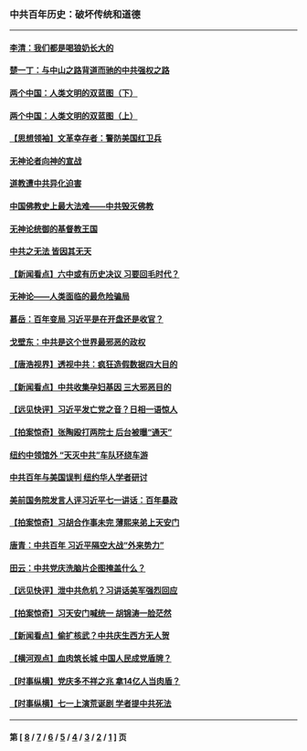 ### 中共百年历史：破坏传统和道德
---
#### [李清：我们都是喝狼奶长大的](../../pages/nf1176114/n13471478.md?01020430) 
#### [楚一丁：与中山之路背道而驰的中共强权之路](../../pages/nf1176114/n13437270.md?01020430) 
#### [两个中国：人类文明的双蓝图（下）](../../pages/nf1176114/n13423132.md?01020430) 
#### [两个中国：人类文明的双蓝图（上）](../../pages/nf1176114/n13422687.md?01020430) 
#### [【思想领袖】文革幸存者：警防美国红卫兵](../../pages/nf1176114/n13339289.md?01020430) 
#### [无神论者向神的宣战](../../pages/nf1176114/n13281535.md?01020430) 
#### [道教遭中共异化迫害](../../pages/nf1176114/n13281463.md?01020430) 
#### [中国佛教史上最大法难——中共毁灭佛教](../../pages/nf1176114/n13281397.md?01020430) 
#### [无神论统御的基督教王国](../../pages/nf1176114/n13281280.md?01020430) 
#### [中共之无法 皆因其无天](../../pages/nf1176114/n13281088.md?01020430) 
#### [【新闻看点】六中或有历史决议 习要回毛时代？](../../pages/nf1176114/n13222895.md?01020430) 
#### [无神论——人类面临的最危险骗局](../../pages/nf1176114/n13196137.md?01020430) 
#### [慕岳：百年变局 习近平是在开盘还是收官？](../../pages/nf1176114/n13206516.md?01020430) 
#### [戈壁东：中共是这个世界最邪恶的政权](../../pages/nf1176114/n13085641.md?01020430) 
#### [【唐浩视界】透视中共：疯狂造假数据四大目的](../../pages/nf1176114/n13080590.md?01020430) 
#### [【新闻看点】中共收集孕妇基因 三大邪恶目的](../../pages/nf1176114/n13077182.md?01020430) 
#### [【远见快评】习近平发亡党之音？日相一语惊人](../../pages/nf1176114/n13074809.md?01020430) 
#### [【拍案惊奇】张陶殴打两院士 后台被曝“通天”](../../pages/nf1176114/n13070496.md?01020430) 
#### [纽约中领馆外 “天灭中共”车队环绕车游](../../pages/nf1176114/n13070693.md?01020430) 
#### [中共百年与美国误判 纽约华人学者研讨](../../pages/nf1176114/n13067969.md?01020430) 
#### [美前国务院发言人评习近平七一讲话：百年暴政](../../pages/nf1176114/n13066986.md?01020430) 
#### [【拍案惊奇】习胡合作事未完 薄熙来弟上天安门](../../pages/nf1176114/n13065867.md?01020430) 
#### [唐青：中共百年 习近平隔空大战“外来势力”](../../pages/nf1176114/n13065976.md?01020430) 
#### [田云：中共党庆洗脑片企图掩盖什么？](../../pages/nf1176114/n13064395.md?01020430) 
#### [【远见快评】泄中共危机？习讲话美军强烈回应](../../pages/nf1176114/n13064269.md?01020430) 
#### [【拍案惊奇】习天安门喊统一 胡锦涛一脸茫然](../../pages/nf1176114/n13063233.md?01020430) 
#### [【新闻看点】偷扩核武？中共庆生西方无人贺](../../pages/nf1176114/n13061263.md?01020430) 
#### [【横河观点】血肉筑长城 中国人民成党盾牌？](../../pages/nf1176114/n13061779.md?01020430) 
#### [【时事纵横】党庆多不祥之兆 拿14亿人当肉盾？](../../pages/nf1176114/n13061709.md?01020430) 
#### [【时事纵横】七一上演荒诞剧 学者提中共死法](../../pages/nf1176114/n13058990.md?01020430) 

---
#### 第 [ [8](./8.md?01020430) / [7](./7.md?01020430) / [6](./6.md?01020430) / [5](./5.md?01020430) / [4](./4.md?01020430) / [3](./3.md?01020430) / [2](./2.md?01020430) / [1](./1.md?01020430) ] 页
